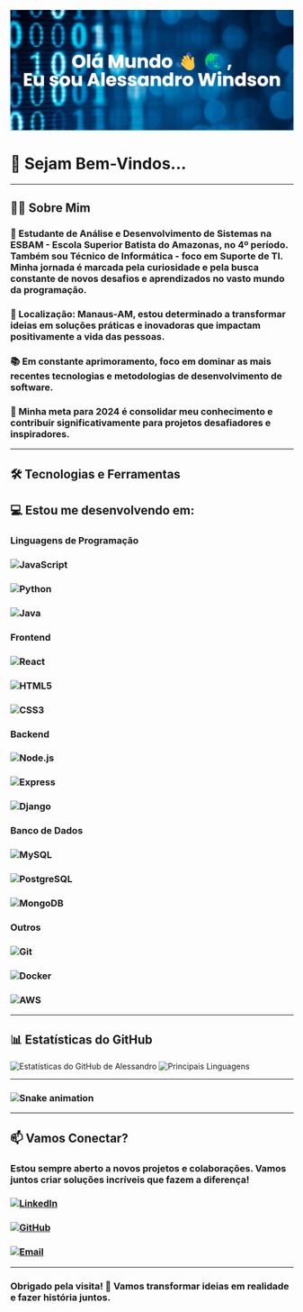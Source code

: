 ![Alessandro Windson](./banner.png)

# 🚀 Sejam Bem-Vindos...

---

## 👨‍💻 Sobre Mim

### 📖 Estudante de Análise e Desenvolvimento de Sistemas na ESBAM - Escola Superior Batista do Amazonas, no 4º período. Também sou Técnico de Informática - foco em Suporte de TI. Minha jornada é marcada pela curiosidade e pela busca constante de novos desafios e aprendizados no vasto mundo da programação.

### 📍 Localização: Manaus-AM, estou determinado a transformar ideias em soluções práticas e inovadoras que impactam positivamente a vida das pessoas.

### 📚 Em constante aprimoramento, foco em dominar as mais recentes tecnologias e metodologias de desenvolvimento de software.

### 🎯 Minha meta para 2024 é consolidar meu conhecimento e contribuir significativamente para projetos desafiadores e inspiradores.

---

## 🛠️ Tecnologias e Ferramentas

## 💻 Estou me desenvolvendo em:

### Linguagens de Programação

### ![JavaScript](https://img.shields.io/badge/-JavaScript-F7DF1E?logo=javascript&logoColor=000)
### ![Python](https://img.shields.io/badge/-Python-3776AB?logo=python&logoColor=fff)
### ![Java](https://img.shields.io/badge/-Java-007396?logo=java&logoColor=fff)

### Frontend

### ![React](https://img.shields.io/badge/-React-61DAFB?logo=react&logoColor=000)
### ![HTML5](https://img.shields.io/badge/-HTML5-E34F26?logo=html5&logoColor=fff)
### ![CSS3](https://img.shields.io/badge/-CSS3-1572B6?logo=css3&logoColor=fff)

### Backend

### ![Node.js](https://img.shields.io/badge/-Node.js-339933?logo=node.js&logoColor=fff)
### ![Express](https://img.shields.io/badge/-Express-000000?logo=express&logoColor=fff)
### ![Django](https://img.shields.io/badge/-Django-092E20?logo=django&logoColor=fff)

### Banco de Dados

### ![MySQL](https://img.shields.io/badge/-MySQL-4479A1?logo=mysql&logoColor=fff)
### ![PostgreSQL](https://img.shields.io/badge/-PostgreSQL-336791?logo=postgresql&logoColor=fff)
### ![MongoDB](https://img.shields.io/badge/-MongoDB-47A248?logo=mongodb&logoColor=fff)

### Outros

### ![Git](https://img.shields.io/badge/-Git-F05032?logo=git&logoColor=fff)
### ![Docker](https://img.shields.io/badge/-Docker-2496ED?logo=docker&logoColor=fff)
### ![AWS](https://img.shields.io/badge/-AWS-232F3E?logo=amazon-aws&logoColor=fff)

---

## 📊 Estatísticas do GitHub

![Estatísticas do GitHub de Alessandro](https://github-readme-stats.vercel.app/api?username=AlessandroWindson&show_icons=true&theme=radical)
![Principais Linguagens](https://github-readme-stats.vercel.app/api/top-langs/?username=AlessandroWindson&layout=compact&theme=radical)

---

### ![Snake animation](https://github.com/AlessandroWindson/AlessandroWindson/blob/output/github-contribution-grid-snake.svg)


---

## 📫 Vamos Conectar?

### Estou sempre aberto a novos projetos e colaborações. Vamos juntos criar soluções incríveis que fazem a diferença!

### [![LinkedIn](https://img.shields.io/badge/LinkedIn-Alessandro%20Windson-blue?style=for-the-badge&logo=linkedin)](https://www.linkedin.com/in/alessandro-windson-m-martins-41b908133/)
### [![GitHub](https://img.shields.io/badge/GitHub-Alessandro%20Windson-lightgrey?style=for-the-badge&logo=github)](https://github.com/AlessandroWindson)
### [![Email](https://img.shields.io/badge/Email-alessandrowindsonmm@gmail.com-red?style=for-the-badge&logo=gmail)](mailto:alessandrowindsonmm@gmail.com)

---

### Obrigado pela visita! 🤝 Vamos transformar ideias em realidade e fazer história juntos.
